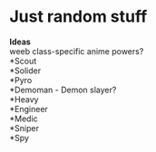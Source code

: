 # Just random stuff  
**Ideas**  
weeb class-specific anime powers?  
*Scout  
*Solider  
*Pyro  
*Demoman - Demon slayer?  
*Heavy  
*Engineer  
*Medic  
*Sniper  
*Spy  